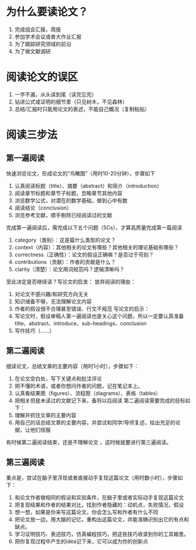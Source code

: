 # 为什么要读论文？
1. 完成组会汇报，周报
2. 参加学术会议或者大作业汇报
3. 为了跟踪研究领域的前沿
4. 为了做文献调研
# 阅读论文的误区
1. 一字不漏，从头读到尾（读完忘完）
2. 钻进公式或证明的细节里（只见树木，不见森林）
3. 总结/汇报时只能用论文的表述，不能自己概况（复制粘贴）
# 阅读三步法
## 第一遍阅读
快速浏览论文，形成论文的“鸟瞰图”（用时10-20分钟），步骤如下
1. 认真阅读标题（title）、摘要（abstract）和简介（introduction）
2. 阅读章节标题和章节子标题，忽略章节其他内容
3. 浏览数学公式，对潜在的数学基础，做到心中有数
4. 阅读结论（conclusion）
5. 浏览参考文献，顺手剔除已经阅读过的文献

完成第一遍阅读后，需完成以下五个问题（5Cs），才算高质量完成第一篇阅读
1. category（类别）：这是篇什么类型的论文？
2. context（内容）：其他相关的论文有哪些？其他相关的理论基础有哪些？
3. correctness（正确性）：论文的假设正确嘛？是否过于苛刻？
4. contributions（贡献）：作者的贡献是什么？
5. clarity（清楚）：论文用词规范吗？逻辑清晰吗？

至此决定是否继续读？写论文的启发：
放弃阅读的理由：
1. 对论文不感兴趣/和研究方向无关
2. 知识储备不够，无法理解论文内容
3. 作者的假设很不合理甚至错误、行文不规范
写论文的启示：
1. 写论文时，假设审稿人第一遍阅读也是关心这个问题，所以一定要认真准备title、abstract、introduce、sub-headings、conclusion
2. 写作技巧（……）
## 第二遍阅读
细读论文，总结文章的主要内容（用时1小时），步骤如下：
1. 在论文空白处，写下关键点和批注评论
2. 把不懂的术语，或者你想问作者的问题，记在笔记本上。
3. 认真看结果图（figures）、流程图（diagrams）、表格（tables）
4. 把相关但是未读过的文献记下来，备将以后阅读
第二遍阅读需要完成的目标如下：
1. 理解并抓住文章的主要内容
2. 用自己的话总结文章的主要内容，并尝试和同学/导师复述，给出充足的论据，让他们信服

有时候第二遍阅读结束，还是不理解论文
，这时候就要进行第三遍阅读。

## 第三遍阅读
重点是，尝试在脑子里浮现或者直接动手复现这篇论文（用时数小时），步骤如下：
1. 和论文作者做相同的假设和实验条件，在脑子里或者实际动手复现这篇论文
2. 把复现结果和作者的结果对比，找到作者隐藏的：动机点，失败情况，假设
3. 想一想，如果是你来写这篇论文，你会怎么写和作者有什么不同
4. 把论文放一边，用大脑的记忆，重构出这篇论文，并能准确识别出它的有点和缺点。
5. 学习证明技巧、表述技巧，仿真编程技巧，把这些技巧收录到你的工具箱里。
6. 把你复现过程中产生的idea记下来，它可以成为你的创新点